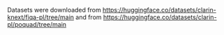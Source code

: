 Datasets were downloaded from https://huggingface.co/datasets/clarin-knext/fiqa-pl/tree/main and from https://huggingface.co/datasets/clarin-pl/poquad/tree/main